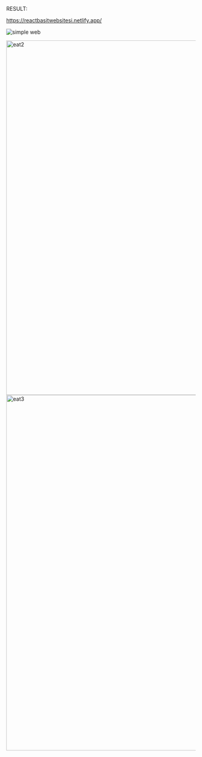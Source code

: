 RESULT:

https://reactbasitwebsitesi.netlify.app/


![simple web](https://user-images.githubusercontent.com/96357374/224403956-8053aa1e-08ca-47dc-8607-505c2080a03e.png)

<img width="941" alt="eat2" src="https://user-images.githubusercontent.com/96357374/217941911-3301af15-56c6-414f-b5c1-ce596a740d97.png">

<img width="944" alt="eat3" src="https://user-images.githubusercontent.com/96357374/217941920-c381e7df-4f2f-46d2-8857-57edad8c5ae8.png">

